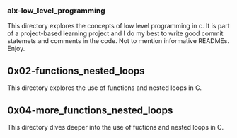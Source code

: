 ### alx-low_level_programming


This directory explores the concepts of low level programming in c. It is part of a project-based learning project and I do my best to write good commit statemets and comments in the code. Not to mention informative READMEs. Enjoy.

## 0x02-functions_nested_loops

This directory explores the use of functions and nested loops in C.

## 0x04-more_functions_nested_loops

This directory dives deeper into the use of fuctions and nested loops in C.

